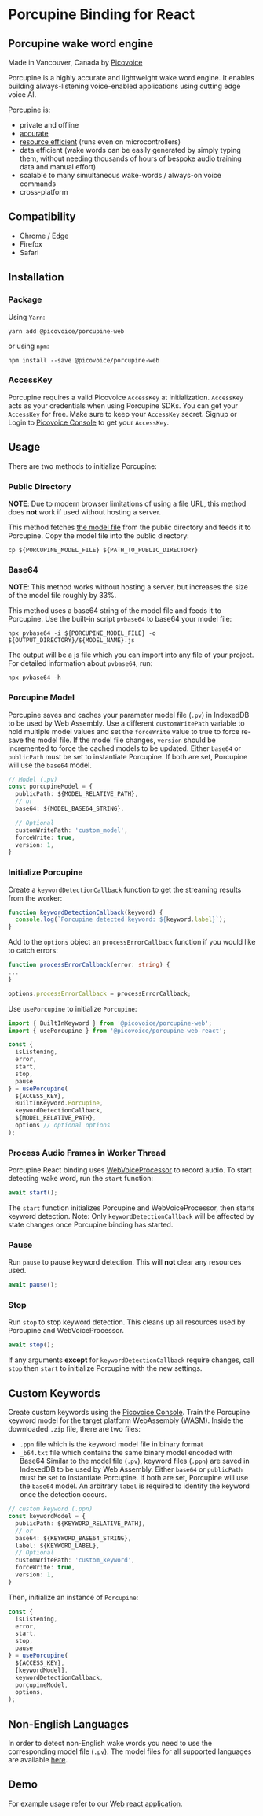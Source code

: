 # Porcupine Binding for React

## Porcupine wake word engine

Made in Vancouver, Canada by [Picovoice](https://picovoice.ai)

Porcupine is a highly accurate and lightweight wake word engine. It enables building always-listening voice-enabled
applications using cutting edge voice AI.

Porcupine is:

- private and offline
- [accurate](https://github.com/Picovoice/wake-word-benchmark)
- [resource efficient](https://www.youtube.com/watch?v=T0tAnh8tUQg) (runs even on microcontrollers)
- data efficient (wake words can be easily generated by simply typing them, without needing thousands of hours of
  bespoke audio training data and manual effort)
- scalable to many simultaneous wake-words / always-on voice commands
- cross-platform

## Compatibility

- Chrome / Edge
- Firefox
- Safari

## Installation

### Package

Using `Yarn`:

```console
yarn add @picovoice/porcupine-web
```

or using `npm`:

```console
npm install --save @picovoice/porcupine-web
```

### AccessKey

Porcupine requires a valid Picovoice `AccessKey` at initialization. `AccessKey` acts as your credentials when using
Porcupine SDKs.
You can get your `AccessKey` for free. Make sure to keep your `AccessKey` secret.
Signup or Login to [Picovoice Console](https://console.picovoice.ai/) to get your `AccessKey`.

## Usage

There are two methods to initialize Porcupine:

### Public Directory

**NOTE**: Due to modern browser limitations of using a file URL, this method does __not__ work if used without hosting a
server.

This method fetches [the model file](https://github.com/Picovoice/porcupine/blob/master/lib/common/porcupine_params.pv)
from the public directory and feeds it to Porcupine.
Copy the model file into the public directory:

```console
cp ${PORCUPINE_MODEL_FILE} ${PATH_TO_PUBLIC_DIRECTORY}
```

### Base64

**NOTE**: This method works without hosting a server, but increases the size of the model file roughly by 33%.

This method uses a base64 string of the model file and feeds it to Porcupine. Use the built-in script `pvbase64` to
base64 your model file:

```console
npx pvbase64 -i ${PORCUPINE_MODEL_FILE} -o ${OUTPUT_DIRECTORY}/${MODEL_NAME}.js
```

The output will be a js file which you can import into any file of your project. For detailed information
about `pvbase64`,
run:

```console
npx pvbase64 -h
```

### Porcupine Model

Porcupine saves and caches your parameter model file (`.pv`) in IndexedDB to be used by Web Assembly.
Use a different `customWritePath` variable to hold multiple model values and set the `forceWrite` value to true to force
re-save the model file.
If the model file changes, `version` should be incremented to force the cached models to be updated.
Either `base64` or `publicPath` must be set to instantiate Porcupine. If both are set, Porcupine will use the `base64`
model.

```typescript
// Model (.pv)
const porcupineModel = {
  publicPath: ${MODEL_RELATIVE_PATH},
  // or
  base64: ${MODEL_BASE64_STRING},

  // Optional
  customWritePath: 'custom_model',
  forceWrite: true,
  version: 1,
}
```

### Initialize Porcupine

Create a `keywordDetectionCallback` function to get the streaming results
from the worker:

```typescript
function keywordDetectionCallback(keyword) {
  console.log(`Porcupine detected keyword: ${keyword.label}`);
}
```

Add to the `options` object an `processErrorCallback` function if you would like
to catch errors:

```typescript
function processErrorCallback(error: string) {
...
}

options.processErrorCallback = processErrorCallback;
```

Use `usePorcupine` to initialize `Porcupine`:

```typescript
import { BuiltInKeyword } from '@picovoice/porcupine-web';
import { usePorcupine } from '@picovoice/porcupine-web-react';

const {
  isListening,
  error,
  start,
  stop,
  pause
} = usePorcupine(
  ${ACCESS_KEY},
  BuiltInKeyword.Porcupine,
  keywordDetectionCallback,
  ${MODEL_RELATIVE_PATH},
  options // optional options
);
```

### Process Audio Frames in Worker Thread

Porcupine React binding uses [WebVoiceProcessor](https://github.com/Picovoice/web-voice-processor) to record audio.
To start detecting wake word, run the `start` function:

```typescript
await start();
```

The `start` function initializes Porcupine and WebVoiceProcessor, then starts keyword detection.
Note: Only `keywordDetectionCallback` will be affected by state changes once Porcupine binding has started.

### Pause

Run `pause` to pause keyword detection. This will **not** clear any resources used.

```typescript
await pause();
```

### Stop

Run `stop` to stop keyword detection. This cleans up all resources used by Porcupine and WebVoiceProcessor.

```typescript
await stop();
```

If any arguments **except** for `keywordDetectionCallback` require changes, call `stop` then `start` to initialize
Porcupine with the new settings.

## Custom Keywords

Create custom keywords using the [Picovoice Console](https://console.picovoice.ai/).
Train the Porcupine keyword model for the target platform WebAssembly (WASM).
Inside the downloaded `.zip` file, there are two files:
- `.ppn` file which is the keyword model file in binary format
- `_b64.txt` file which contains the same binary model encoded with Base64
  Similar to the model file (`.pv`), keyword files (`.ppn`) are saved in IndexedDB to be used by Web Assembly.
  Either `base64` or `publicPath` must be set to instantiate Porcupine. If both are set, Porcupine will use
  the `base64` model.
  An arbitrary `label` is required to identify the keyword once the detection occurs.

```typescript
// custom keyword (.ppn)
const keywordModel = {
  publicPath: ${KEYWORD_RELATIVE_PATH},
  // or
  base64: ${KEYWORD_BASE64_STRING},
  label: ${KEYWORD_LABEL},
  // Optional
  customWritePath: 'custom_keyword',
  forceWrite: true,
  version: 1,
}
```

Then, initialize an instance of `Porcupine`:

```typescript
const {
  isListening,
  error,
  start,
  stop,
  pause
} = usePorcupine(
  ${ACCESS_KEY},
  [keywordModel],
  keywordDetectionCallback,
  porcupineModel,
  options,
);
```

## Non-English Languages

In order to detect non-English wake words you need to use the corresponding model file (`.pv`). The model files for all
supported languages are available [here](https://github.com/Picovoice/porcupine/tree/master/lib/common).

## Demo

For example usage refer to our [Web react application](https://github.com/Picovoice/porcupine/tree/master/demo/react).
